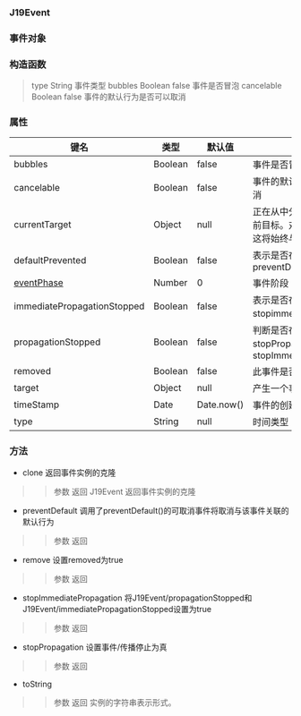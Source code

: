 ### J19Event 

### 事件对象

### 构造函数
> type String 事件类型
> bubbles Boolean false 事件是否冒泡
> cancelable Boolean false 事件的默认行为是否可以取消

### 属性

| 键名 | 类型 | 默认值 | 说明 |
| - | - | - | - |
| bubbles | Boolean | false | 事件是否冒泡 |
| cancelable | Boolean | false | 事件的默认行为是否可以取消 |
| currentTarget | Object | null | 正在从中分派冒泡事件的当前目标。对于非冒泡事件，这将始终与目标相同 |
| defaultPrevented | Boolean | false | 表示是否在此事件上调用了preventDefault |
| [eventPhase](https://developer.mozilla.org/zh-CN/docs/Web/API/Event/eventPhase) | Number | 0 | 事件阶段 |
| immediatePropagationStopped | Boolean | false | 表示是否在此事件上调用了stopimmediate传播 |
| propagationStopped | Boolean | false | 判断是否在此事件上调用了stopPropagation或stopImmediatePropagation |
| removed | Boolean | false | 此事件是否调用了remove | 
| target | Object | null | 产生一个事件的对象 |
| timeStamp  | Date | Date.now() | 事件的创建时间 |
| type  | String | null | 时间类型 |

### 方法
+ clone 返回事件实例的克隆
>> 参数 
>> 返回 J19Event 返回事件实例的克隆
+ preventDefault 调用了preventDefault()的可取消事件将取消与该事件关联的默认行为
>> 参数 
>> 返回 
+ remove 设置removed为true
>> 参数 
>> 返回 
+ stopImmediatePropagation 将J19Event/propagationStopped和J19Event/immediatePropagationStopped设置为true
>> 参数 
>> 返回 
+ stopPropagation 设置事件/传播停止为真
>> 参数 
>> 返回 
+ toString 
>> 参数 
>> 返回 实例的字符串表示形式。

